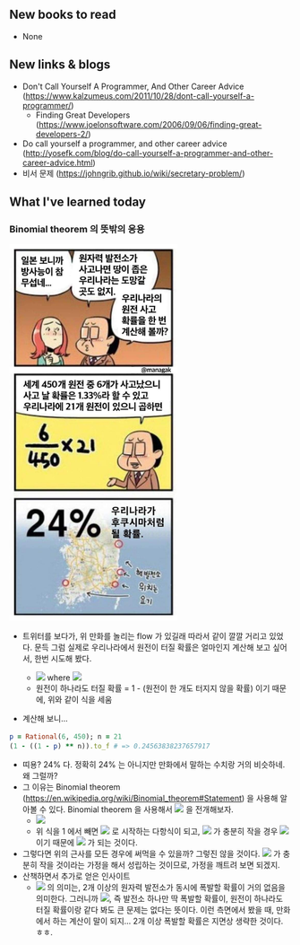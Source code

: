 ## New books to read
- None



## New links & blogs
- Don't Call Yourself A Programmer, And Other Career Advice (https://www.kalzumeus.com/2011/10/28/dont-call-yourself-a-programmer/)
  - Finding Great Developers (https://www.joelonsoftware.com/2006/09/06/finding-great-developers-2/)
- Do call yourself a programmer, and other career advice (http://yosefk.com/blog/do-call-yourself-a-programmer-and-other-career-advice.html)
- 비서 문제 (https://johngrib.github.io/wiki/secretary-problem/)



## What I've learned today

### Binomial theorem 의 뜻밖의 응용

<img src="./images/nuclear-power-plant.jpg" width="300"/>

- 트위터를 보다가, 위 만화를 놀리는 flow 가 있길래 따라서 같이 깔깔 거리고 있었다. 문득 그럼 실제로 우리나라에서 원전이 터질 확률은 얼마인지 계산해 보고 싶어서, 한번 시도해 봤다.

  - <img src="https://render.githubusercontent.com/render/math?math=1%20-%20(1%20-%20p)%5En"> where <img src="https://render.githubusercontent.com/render/math?math=p%20%3D%206%2F450%2C%5C%20n%20%3D%2021">
  - 원전이 하나라도 터질 확률 = 1 - (원전이 한 개도 터지지 않을 확률) 이기 때문에, 위와 같이 식을 세움

- 계산해 보니...

```ruby
p = Rational(6, 450); n = 21
(1 - ((1 - p) ** n)).to_f # => 0.24563838237657917
```

- 띠용? 24% 다. 정확히 24% 는 아니지만 만화에서 말하는 수치랑 거의 비슷하네. 왜 그럴까?
- 그 이유는 Binomial theorem (https://en.wikipedia.org/wiki/Binomial_theorem#Statement) 을 사용해 알아볼 수 있다. Binomial theorem 을 사용해서 <img src="https://render.githubusercontent.com/render/math?math=(1-p)%5En"> 을 전개해보자.
  - <img src="https://render.githubusercontent.com/render/math?math=(1%20-%20p)%5En%20%3D%201%20-%20np%20%2B%20n(n-1)p%5E2%20%2F%202%20-%20%5Cldots%20%3D%20%0A%20%5Csum%5E%7Bn%7D_%7Bk%3D0%7D%5Cbinom%7Bn%7D%7Bk%7D(-p)%5E%7Bk%7D"> 
  - 위 식을 1 에서 빼면 <img src="https://render.githubusercontent.com/render/math?math=np"> 로 시작하는 다항식이 되고, <img src="https://render.githubusercontent.com/render/math?math=p"> 가 충분히 작을 경우 <img src="https://render.githubusercontent.com/render/math?math=p%5E2%20%5Capprox%200"> 이기 때문에 <img src="https://render.githubusercontent.com/render/math?math=np%20%5Capprox%201%20-%20(1%20-%20p)%5En"> 가 되는 것이다.
- 그렇다면 위의 근사를 모든 경우에 써먹을 수 있을까? 그렇진 않을 것이다. <img src="https://render.githubusercontent.com/render/math?math=p"> 가 충분히 작을 것이라는 가정을 해서 성립하는 것이므로, 가정을 깨트려 보면 되겠지.
- 산책하면서 추가로 얻은 인사이트
  - <img src="https://render.githubusercontent.com/render/math?math=p%5E2%20%5Capprox%200"> 의 의미는, 2개 이상의 원자력 발전소가 동시에 폭발할 확률이 거의 없음을 의미한다. 그러니까 <img src="https://render.githubusercontent.com/render/math?math=np">, 즉 발전소 하나만 딱 폭발할 확률이, 원전이 하나라도 터질 확률이랑 같다 봐도 큰 문제는 없다는 뜻이다. 이런 측면에서 봤을 때, 만화에서 하는 계산이 말이 되지... 2개 이상 폭발할 확률은 지면상 생략한 것이다. ㅎㅎ.



